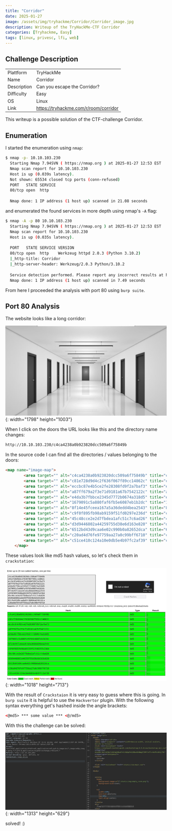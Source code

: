 ```yaml
---
title: "Corridor"
date: 2025-01-27
image: /assets/img/tryhackme/Corridor/Corridor_image.jpg
description: Writeup of the TryHackMe-CTF Corridor
categories: [Tryhackme, Easy]
tags: [linux, privesc, lfi, web]
---
```


## Challenge Description
<center>
<table>
  <tr>
    <td>Plattform</td>
    <td>TryHackMe</td>
  </tr>
  <tr>
    <td>Name</td>
    <td>Corridor</td>
  </tr>
  <tr>
    <td>Description</td>
    <td>Can you escape the Corridor?</td>
  </tr>
  <tr>
    <td>Difficulty</td>
    <td>Easy</td>
  </tr>
  <tr>
    <td>OS</td>
    <td>Linux</td>
  </tr>
  <tr>
    <td>Link</td>
    <td><a href="https://tryhackme.com/r/room/corridor">https://tryhackme.com/r/room/corridor</a></td>
  </tr>
</table>
</center>

This writeup is a possible solution of the CTF-challenge Corridor.  

## Enumeration
I started the enumeration using `nmap`:
```bash
$ nmap -p- 10.10.103.230    
  Starting Nmap 7.94SVN ( https://nmap.org ) at 2025-01-27 12:53 EST
  Nmap scan report for 10.10.103.230
  Host is up (0.039s latency).
  Not shown: 65534 closed tcp ports (conn-refused)
  PORT   STATE SERVICE
  80/tcp open  http

  Nmap done: 1 IP address (1 host up) scanned in 21.08 seconds
```
and enumerated the found services in more depth using nmap's `-A` flag:
```bash
$ nmap -A -p 80 10.10.103.230
  Starting Nmap 7.94SVN ( https://nmap.org ) at 2025-01-27 12:53 EST
  Nmap scan report for 10.10.103.230
  Host is up (0.035s latency).

  PORT   STATE SERVICE VERSION
  80/tcp open  http    Werkzeug httpd 2.0.3 (Python 3.10.2)
  |_http-title: Corridor
  |_http-server-header: Werkzeug/2.0.3 Python/3.10.2

  Service detection performed. Please report any incorrect results at https://nmap.org/submit/ .
  Nmap done: 1 IP address (1 host up) scanned in 7.49 seconds
```
From here I proceeded the analysis with port 80 using `burp suite`.

## Port 80 Analysis
The website looks like a long corridor:

![Website Corridor](/assets/img/tryhackme/Corridor/thm_corridor_1.jpg){: width="1798" height="1003"}

When I click on the doors the URL looks like this and the directory name changes:
```bash
http://10.10.103.230/c4ca4238a0b923820dcc509a6f75849b
```
In the source code I can find all the directories / values belonging to the doors:
```html
<map name="image-map">
        <area target="" alt="c4ca4238a0b923820dcc509a6f75849b" title="c4ca4238a0b923820dcc509a6f75849b" href="c4ca4238a0b923820dcc509a6f75849b" coords="257,893,258,332,325,351,325,860" shape="poly">
        <area target="" alt="c81e728d9d4c2f636f067f89cc14862c" title="c81e728d9d4c2f636f067f89cc14862c" href="c81e728d9d4c2f636f067f89cc14862c" coords="469,766,503,747,501,405,474,394" shape="poly">
        <area target="" alt="eccbc87e4b5ce2fe28308fd9f2a7baf3" title="eccbc87e4b5ce2fe28308fd9f2a7baf3" href="eccbc87e4b5ce2fe28308fd9f2a7baf3" coords="585,698,598,691,593,429,584,421" shape="poly">
        <area target="" alt="a87ff679a2f3e71d9181a67b7542122c" title="a87ff679a2f3e71d9181a67b7542122c" href="a87ff679a2f3e71d9181a67b7542122c" coords="650,658,644,437,658,652,655,437" shape="poly">
        <area target="" alt="e4da3b7fbbce2345d7772b0674a318d5" title="e4da3b7fbbce2345d7772b0674a318d5" href="e4da3b7fbbce2345d7772b0674a318d5" coords="692,637,690,455,695,628,695,467" shape="poly">
        <area target="" alt="1679091c5a880faf6fb5e6087eb1b2dc" title="1679091c5a880faf6fb5e6087eb1b2dc" href="1679091c5a880faf6fb5e6087eb1b2dc" coords="719,620,719,458,728,471,728,609" shape="poly">
        <area target="" alt="8f14e45fceea167a5a36dedd4bea2543" title="8f14e45fceea167a5a36dedd4bea2543" href="8f14e45fceea167a5a36dedd4bea2543" coords="857,612,933,610,936,456,852,455" shape="poly">
        <area target="" alt="c9f0f895fb98ab9159f51fd0297e236d" title="c9f0f895fb98ab9159f51fd0297e236d" href="c9f0f895fb98ab9159f51fd0297e236d" coords="1475,857,1473,354,1537,335,1541,901" shape="poly">
        <area target="" alt="45c48cce2e2d7fbdea1afc51c7c6ad26" title="45c48cce2e2d7fbdea1afc51c7c6ad26" href="45c48cce2e2d7fbdea1afc51c7c6ad26" coords="1324,766,1300,752,1303,401,1325,397" shape="poly">
        <area target="" alt="d3d9446802a44259755d38e6d163e820" title="d3d9446802a44259755d38e6d163e820" href="d3d9446802a44259755d38e6d163e820" coords="1202,695,1217,704,1222,423,1203,423" shape="poly">
        <area target="" alt="6512bd43d9caa6e02c990b0a82652dca" title="6512bd43d9caa6e02c990b0a82652dca" href="6512bd43d9caa6e02c990b0a82652dca" coords="1154,668,1146,661,1144,442,1157,442" shape="poly">
        <area target="" alt="c20ad4d76fe97759aa27a0c99bff6710" title="c20ad4d76fe97759aa27a0c99bff6710" href="c20ad4d76fe97759aa27a0c99bff6710" coords="1105,628,1116,633,1113,447,1102,447" shape="poly">
        <area target="" alt="c51ce410c124a10e0db5e4b97fc2af39" title="c51ce410c124a10e0db5e4b97fc2af39" href="c51ce410c124a10e0db5e4b97fc2af39" coords="1073,609,1081,620,1082,459,1073,463" shape="poly">
    </map>

```
These values look like md5 hash values, so let's check them in `crackstation`:

![md5 hashes in Crackstation](/assets/img/tryhackme/Corridor/thm_corridor_2.jpg){: width="1018" height="713"}

With the result of `Crackstaion` it is very easy to guess where this is going. In `burp suite` it is helpful to use the `Hackvertor` plugin. With the following syntax everything get's hashed inside the angle brackets:
```html
<@md5> *** some value *** <@/md5>
```

With this the challenge can be solved:

![manipulated directory and flag](/assets/img/tryhackme/Corridor/thm_corridor_3.jpg){: width="1313" height="629"}

solved! :)
